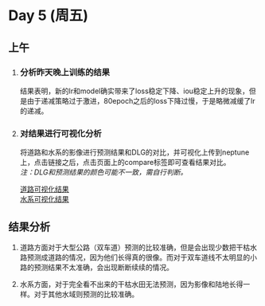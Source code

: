 # Day 5 (周五)

## 上午

1. ### 分析昨天晚上训练的结果

    结果表明，新的lr和model确实带来了loss稳定下降、iou稳定上升的现象，但是由于递减策略过于激进，80epoch之后的loss下降过慢，于是略微减缓了lr的递减。

2. ### 对结果进行可视化分析

    将道路和水系的影像进行预测结果和DLG的对比，并可视化上传到neptune上，点击链接之后，点击页面上的compare标签即可查看结果对比。  
    *注：DLG和预测结果的颜色可能不一致，需自行判断。*

    [道路可视化结果](https://ui.neptune.ai/leonliu/deeplearning/e/DEEP-15/logs)  
    [水系可视化结果](https://ui.neptune.ai/leonliu/deeplearning/e/DEEP-14/logs)

## 结果分析

1. 道路方面对于大型公路（双车道）预测的比较准确，但是会出现少数把干枯水路预测成道路的情况，因为他们长得真的很像。而对于双车道线不太明显的小路的预测结果不太准确，会出现断断续续的情况。

2. 水系方面，对于完全看不出来的干枯水田无法预测，因为影像和陆地长得一样。对于其他水域则预测的比较准确。
